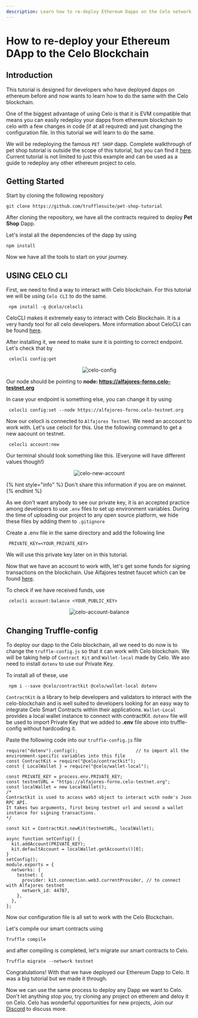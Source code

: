 ```yaml
---
description: Learn how to re-deploy Ethereum Dapps on the Celo network
---
```


# How to re-deploy your Ethereum DApp to the Celo Blockchain

## Introduction
This tutorial is designed for developers who have deployed dapps on ethereum before and now wants to learn how to do the same with the Celo blockchain.

One of the biggest advantage of using Celo is that it is EVM compatible that means you can easily redeploy your dapps from ethereum blockchain 
to celo with a few changes in code (if at all required) and just changing the configuration file.
In this tutorial we will learn to do the same.

We will be redeploying the famous `PET SHOP` dapp. Complete walkthrough of pet shop tutorial is outside the scope of this tutorial, but you can find it 
[here](https://www.trufflesuite.com/tutorials/pet-shop). 
Current tutorial is not limited to just this example and can be used as a guide to redeploy any other ethereum project to celo.


## Getting Started

Start by cloning the following repository

```
git clone https://github.com/trufflesuite/pet-shop-tutorial
```

After cloning the repository, we have all the contracts required to deploy **Pet Shop** Dapp.

Let's instal all the dependencies of the dapp by using

```
npm install
```

Now we have all the tools to start on your journey.


## USING CELO CLI

First, we need to find a way to interact with Celo blockchain. For this tutorial we will be using `Celo CLI` to do the same. 
```
 npm install -g @celo/celocli
```
CeloCLI  makes it extremely easy to interact with Celo Blockchain. It is a very handy tool for all celo developers. More information about CeloCLI can be found [here](https://docs.celo.org/celo-owner-guide/quick-start).

After installing it, we need to make sure it is pointing to correct endpoint. Let's check that by
```
 celocli config:get
```
<p align="center">
  <img src="https://imgur.com/EEur2f5.png"  title="celo-config">
</p>

Our node should be pointing to **node: https://alfajores-forno.celo-testnet.org**

In case your endpoint is something else, you can change it by using 
```
 celocli config:set --node https://alfajores-forno.celo-testnet.org
```
Now our celocli is connected to `Alfajores Testnet`. We need an acccount to work with. Let's use celocli for this.
Use the following command to get a new aacount on testnet.
```
 celocli account:new
```

Our terminal should look something like this. (Everyone will have different values though!)


<p align="center">
  <img src="https://imgur.com/qMjrv5Z.png" title="celo-new-account">
</p>
{% hint style="info" %}
Don't share this information if you are on mainnet.
{% endhint %}

As we don't want anybody to see our private key, it is an accepted practice among developers to use `.env` files to set up environment variables. During the time of uploading
our project to any open source platform, we hide these files by adding them to `.gitignore`

Create a .env file in the same directory and add the following line
```
 PRIVATE_KEY=<YOUR_PRIVATE_KEY>
```
We will use this private key later on in this tutorial.

Now that we have an account to work with, let's get some funds for signing transactions on the blockchain. Use Alfajores testnet faucet which can be found [here](https://celo.org/developers/faucet).

To check if we have received funds, use
```
 celocli account:balance <YOUR_PUBLIC_KEY>
```

<p align="center">
  <img src="https://imgur.com/RFWBgTr.png" title="celo-account-balance">
</p>

## Changing Truffle-config
To deploy our dapp to the Celo blockchain, all we need to do now is to change the `truffle-config.js` so that it can work with Celo blockchain.
We will be taking help of `Contract Kit` and `Wallet-local` made by Celo. We aso need to install `dotenv` to use our Private Key.

To install all of these, use

```
 npm i --save @celo/contractkit @celo/wallet-local dotenv
```
`ContractKit` is a library to help developers and validators to interact with the celo-blockchain and is well suited to developers looking for an
easy way to integrate Celo Smart Contracts within their applications. `Wallet-Local` provides a local wallet instance to connect with contractKit.
`dotenv` file will be used to import Private Key that we added to **.env** file above into truffle-config without hardcoding it.


Paste the following code into our `truffle-config.js` file

```
require("dotenv").config();                      // to import all the environment-specific variables into this file
const ContractKit = require("@celo/contractkit");
const { LocalWallet } = require("@celo/wallet-local");

const PRIVATE_KEY = process.env.PRIVATE_KEY;
const testnetURL = "https://alfajores-forno.celo-testnet.org";
const localWallet = new LocalWallet();
/*
Contractkit is used to access web3 object to interact with node's Json RPC API.
It takes two arguments, first being testnet url and second a wallet instance for signing transactions.
*/

const kit = ContractKit.newKit(testnetURL, localWallet);

async function setConfig() {
  kit.addAccount(PRIVATE_KEY);
  kit.defaultAccount = localWallet.getAccounts()[0];
}
setConfig();
module.exports = {
  networks: {
    testnet: {
      provider: kit.connection.web3.currentProvider, // to connect with Alfajores testnet
      network_id: 44787,
    },
  },
};
```

Now our configuration file is all set to work with the Celo Blockchain.

Let's compile our smart contracts using
```
Truffle compile
```
and after compiling is completed, let's migrate our smart contracts to Celo.

```
Truffle migrate --network testnet
```

Congratulations! With that we have deployed our Ethereum Dapp to Celo. It was a big tutorial but we made it through.

Now we can use the same process to deploy any Dapp we want to Celo. Don't let anything stop you, try cloning any project on etherem and deloy it on Celo. 
Celo has wonderful opportunities for new projects, Join our [Discord](https://discord.gg/7HGzGQvW) to discuss more.


